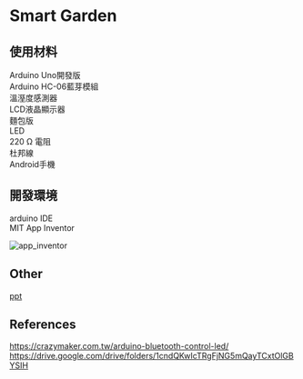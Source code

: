# Smart Garden

## 使用材料
Arduino Uno開發版  
Arduino HC-06藍芽模組  
溫溼度感測器  
LCD液晶顯示器  
麵包版  
LED   
220 Ω 電阻  
杜邦線  
Android手機

## 開發環境
arduino IDE  
MIT App Inventor  

![app_inventor](https://github.com/user-attachments/assets/d74caa60-e0f8-4689-933e-58f6f85d1dd0)

## Other
[ppt](https://www.canva.com/design/DAGOigyLLKY/ekCIMSSB4mfq-LLz_xcpMQ/view?utm_content=DAGOigyLLKY&utm_campaign=designshare&utm_medium=link&utm_source=editor)

## References
https://crazymaker.com.tw/arduino-bluetooth-control-led/  
https://drive.google.com/drive/folders/1cndQKwIcTRgFjNG5mQayTCxtOlGBYSIH  
